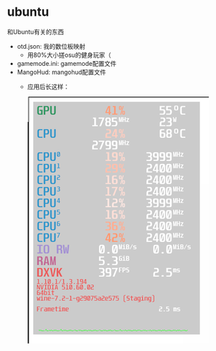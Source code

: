 # ubuntu
和Ubuntu有关的东西
* otd.json: 我的数位板映射
    * 用80%大小搓osu的健身玩家（
* gamemode.ini: gamemode配置文件
* MangoHud: mangohud配置文件
    * 应用后长这样：
        
        ![截图](../assets//screenshot_1.png)
